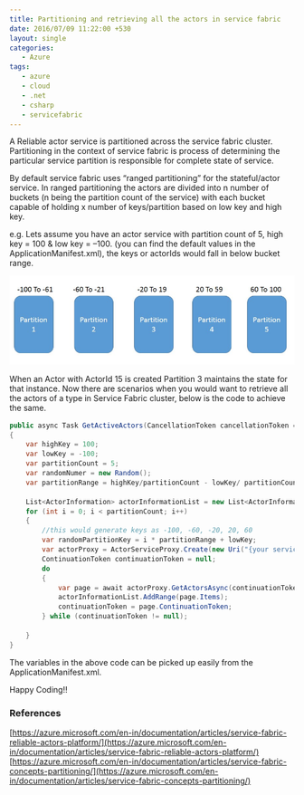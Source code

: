```yaml
---
title: Partitioning and retrieving all the actors in service fabric
date: 2016/07/09 11:22:00 +530
layout: single
categories: 
   - Azure
tags:
   - azure
   - cloud
   - .net
   - csharp
   - servicefabric
---
```


A Reliable actor service is partitioned across the service fabric cluster. Partitioning in the context of service fabric is process of determining the particular service partition is responsible for complete state of service.

By default service fabric uses “ranged partitioning” for the stateful/actor service. In ranged partitioning the actors are divided into n number of buckets (n being the partition count of the service) with each bucket capable of holding x number of keys/partition based on low key and high key.

e.g. Lets assume you have an actor service with partition count of 5, high key = 100 & low key =  –100. (you can find the default values in the ApplicationManifest.xml), the keys or actorIds would fall in below bucket range.

![Partition buckets](/assets/images/sfpartition.png)

When an Actor with ActorId 15 is created Partition 3 maintains the state for that instance. Now there are scenarios when you would want to retrieve all the actors of a type in Service Fabric cluster, below is the code to achieve the same.

```csharp
public async Task GetActiveActors(CancellationToken cancellationToken = default(CancellationToken))
{
    var highKey = 100; 
    var lowKey = -100;
    var partitionCount = 5;
    var randomNumer = new Random();
    var partitionRange = highKey/partitionCount - lowKey/ partitionCount; //40
 
    List<ActorInformation> actorInformationList = new List<ActorInformation>();
    for (int i = 0; i < partitionCount; i++)
    {
        //this would generate keys as -100, -60, -20, 20, 60
        var randomPartitionKey = i * partitionRange + lowKey;
        var actorProxy = ActorServiceProxy.Create(new Uri("{your service fabric Uri}"), randomPartitionKey);
        ContinuationToken continuationToken = null;
        do
        {
            var page = await actorProxy.GetActorsAsync(continuationToken, cancellationToken);
            actorInformationList.AddRange(page.Items);
            continuationToken = page.ContinuationToken;
        } while (continuationToken != null);
 
    }
}
```

The variables in the above code can be picked up easily from the ApplicationManifest.xml.

Happy Coding!!

### References
[https://azure.microsoft.com/en-in/documentation/articles/service-fabric-reliable-actors-platform/](https://azure.microsoft.com/en-in/documentation/articles/service-fabric-reliable-actors-platform/)
[https://azure.microsoft.com/en-in/documentation/articles/service-fabric-concepts-partitioning/](https://azure.microsoft.com/en-in/documentation/articles/service-fabric-concepts-partitioning/)